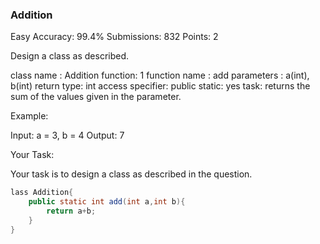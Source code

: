 ### Addition
Easy Accuracy: 99.4% Submissions: 832 Points: 2

Design a class as described.

class name : Addition
function: 1
      function name : add
      parameters : a(int), b(int)
      return type: int
      access specifier: public
      static: yes
      task: returns the sum of the values 
            given in the parameter.

Example: 

Input:
a = 3, b = 4
Output:
7

 

 

Your Task:

Your task is to design a class as described in the question.
```java
lass Addition{
    public static int add(int a,int b){
        return a+b;
    } 
}
```
